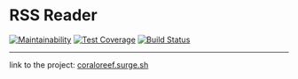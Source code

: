 # RSS Reader

[![Maintainability](https://api.codeclimate.com/v1/badges/c99e8cc0a4546ff15339/maintainability)](https://codeclimate.com/github/CoraloReef/project-lvl3-s464/maintainability)
[![Test Coverage](https://api.codeclimate.com/v1/badges/c99e8cc0a4546ff15339/test_coverage)](https://codeclimate.com/github/CoraloReef/project-lvl3-s464/test_coverage)
[![Build Status](https://travis-ci.org/CoraloReef/project-lvl3-s464.svg?branch=master)](https://travis-ci.org/CoraloReef/project-lvl3-s464)


***

link to the project: [coraloreef.surge.sh](http://coraloreef.surge.sh/)
